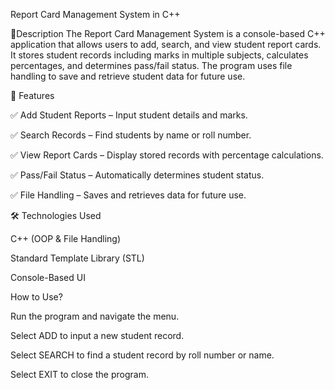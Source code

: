 Report Card Management System in C++
 
 📌Description
The Report Card Management System is a console-based C++ application that allows users to add, search, and view student report cards. It stores student records including marks in multiple subjects, calculates percentages, and determines pass/fail status. The program uses file handling to save and retrieve student data for future use.

🚀 Features

✅ Add Student Reports – Input student details and marks.

✅ Search Records – Find students by name or roll number.

✅ View Report Cards – Display stored records with percentage calculations.

✅ Pass/Fail Status – Automatically determines student status.

✅ File Handling – Saves and retrieves data for future use.

🛠 Technologies Used

C++ (OOP & File Handling)

Standard Template Library (STL)

Console-Based UI

How to Use?

Run the program and navigate the menu.

Select ADD to input a new student record.

Select SEARCH to find a student record by roll number or name.

Select EXIT to close the program.
